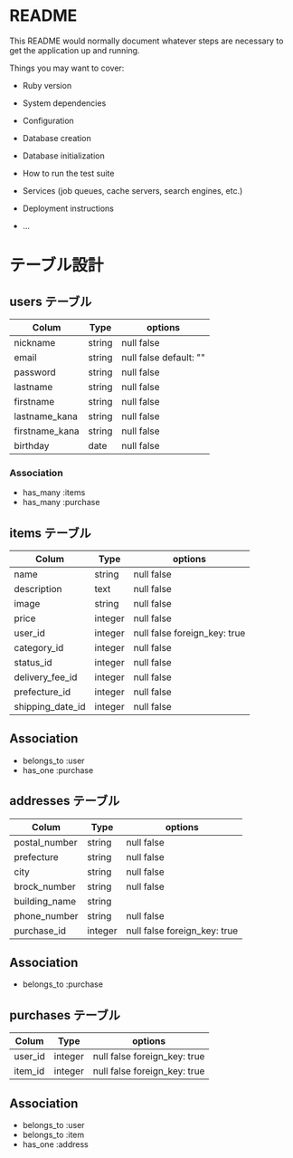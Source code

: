 # README

This README would normally document whatever steps are necessary to get the
application up and running.

Things you may want to cover:

* Ruby version

* System dependencies

* Configuration

* Database creation

* Database initialization

* How to run the test suite

* Services (job queues, cache servers, search engines, etc.)

* Deployment instructions

* ...


# テーブル設計

## users テーブル

| Colum           | Type     | options      |
|-----------------|----------|--------------|
| nickname        | string   | null false   |
| email           | string   | null false default: "" |
| password        | string   | null false   |
| lastname        | string   | null false   |
| firstname       | string   | null false   |
| lastname_kana   | string   | null false   |
| firstname_kana  | string   | null false   |
| birthday        | date     | null false   |

### Association
- has_many :items
- has_many :purchase

## items テーブル

| Colum            | Type     | options      |
|------------------|----------|--------------|
| name             | string   | null false   |
| description      | text     | null false   |
| image            | string   | null false   |
| price            | integer  | null false   |
| user_id          | integer  | null false foreign_key: true  |
| category_id      | integer  | null false   |
| status_id        | integer  | null false   |
| delivery_fee_id  | integer  | null false   |
| prefecture_id    | integer  | null false   |
| shipping_date_id | integer  | null false   |

## Association
- belongs_to :user
- has_one :purchase

## addresses テーブル

| Colum           | Type     | options                      |
|-----------------|----------|------------------------------|
| postal_number   | string   | null false                   |
| prefecture      | string   | null false                   |
| city            | string   | null false                   |
| brock_number    | string   | null false                   |
| building_name   | string   |                              |
| phone_number    | string   | null false                   |
| purchase_id     | integer  | null false foreign_key: true |

## Association
- belongs_to :purchase

## purchases テーブル

| Colum     | Type    | options                      |
|-----------|---------|------------------------------|
| user_id   | integer | null false foreign_key: true |
| item_id   | integer | null false foreign_key: true |

## Association
- belongs_to :user
- belongs_to :item
- has_one :address
